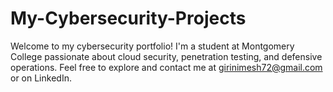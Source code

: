 # My-Cybersecurity-Projects

Welcome to my cybersecurity portfolio! I'm a student at Montgomery College passionate about cloud security, penetration testing, and defensive operations.
Feel free to explore and contact me at girinimesh72@gmail.com or on LinkedIn.
